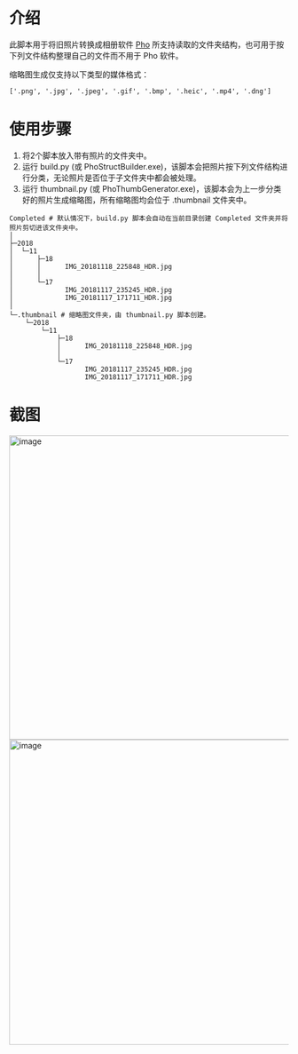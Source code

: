 # 介绍
此脚本用于将旧照片转换成相册软件 [Pho](https://github.com/fregie/pho) 所支持读取的文件夹结构，也可用于按下列文件结构整理自己的文件而不用于 Pho 软件。
  
缩略图生成仅支持以下类型的媒体格式：  
```
['.png', '.jpg', '.jpeg', '.gif', '.bmp', '.heic', '.mp4', '.dng']
```
  

# 使用步骤  
1. 将2个脚本放入带有照片的文件夹中。
2. 运行 build.py (或 PhoStructBuilder.exe)，该脚本会把照片按下列文件结构进行分类，无论照片是否位于子文件夹中都会被处理。
3. 运行 thumbnail.py (或 PhoThumbGenerator.exe)，该脚本会为上一步分类好的照片生成缩略图，所有缩略图均会位于 .thumbnail 文件夹中。
  
```
Completed # 默认情况下，build.py 脚本会自动在当前目录创建 Completed 文件夹并将照片剪切进该文件夹中。
│
├─2018
│  └─11
│      ├─18
│      │      IMG_20181118_225848_HDR.jpg
│      │
│      └─17
│             IMG_20181117_235245_HDR.jpg
│             IMG_20181117_171711_HDR.jpg
│
└─.thumbnail # 缩略图文件夹，由 thumbnail.py 脚本创建。
    └─2018
        └─11
            ├─18
            │      IMG_20181118_225848_HDR.jpg
            │
            └─17
                   IMG_20181117_235245_HDR.jpg
                   IMG_20181117_171711_HDR.jpg
```

# 截图  
<img width="991.5" height="548.5" alt="image" src="https://github.com/user-attachments/assets/0fbd2708-d374-4000-911f-a125344cdf57" />  
<img width="994" height="550" alt="image" src="https://github.com/user-attachments/assets/c6394a01-f955-4a85-81e5-e428daf582c6" />
